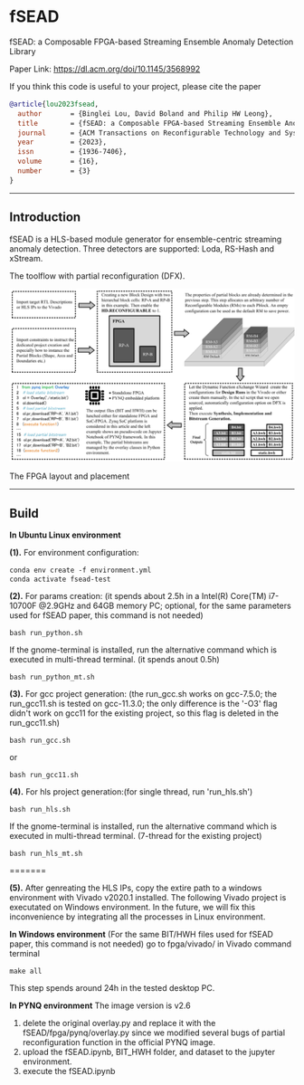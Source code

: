 # fSEAD
fSEAD: a Composable FPGA-based Streaming Ensemble Anomaly Detection Library

Paper Link: https://dl.acm.org/doi/10.1145/3568992

If you think this code is useful to your project, please cite the paper 
```bibtex
@article{lou2023fsead,
  author       = {Binglei Lou, David Boland and Philip HW Leong},
  title        = {fSEAD: a Composable FPGA-based Streaming Ensemble Anomaly Detection Library},
  journal      = {ACM Transactions on Reconfigurable Technology and Systems},
  year         = {2023},
  issn         = {1936-7406},
  volume       = {16},
  number       = {3}
}
```
--------------------------------------------------------------------------------
Introduction
--------------------------------------------------------------------------------

fSEAD is a HLS-based module generator for ensemble-centric streaming anomaly detection.
Three detectors are supported: Loda, RS-Hash and xStream.

The toolflow with partial reconfiguration (DFX). 

<img src="toolflow.PNG" alt="" width="700">

The FPGA layout and placement
<img src="placement" alt="" width="700">

--------------------------------------------------------------------------------
Build
--------------------------------------------------------------------------------
**In Ubuntu Linux environment**

__(1).__ For environment configuration:
```
conda env create -f environment.yml
conda activate fsead-test
```
__(2).__ For params creation: (it spends about 2.5h in a Intel(R) Core(TM) i7-10700F @2.9GHz and 64GB memory PC; optional, for the same parameters used for fSEAD paper, this command is not needed)
```
bash run_python.sh 
```
If the gnome-terminal is installed, run the alternative command which is executed in multi-thread terminal. (it spends anout 0.5h)
```
bash run_python_mt.sh 
```
__(3).__ For gcc project generation: (the run_gcc.sh works on gcc-7.5.0; the run_gcc11.sh is tested on gcc-11.3.0; the only difference is the '-O3' flag didn't work on gcc11 for the existing project, so this flag is deleted in the run_gcc11.sh)
```
bash run_gcc.sh 
```
or
```
bash run_gcc11.sh 
```
__(4).__ For hls project generation:(for single thread, run 'run_hls.sh')
```
bash run_hls.sh 
```
If the gnome-terminal is installed, run the alternative command which is executed in multi-thread terminal. (7-thread for the existing project)
```
bash run_hls_mt.sh 
```
=======

__(5).__ After genreating the HLS IPs, copy the extire path to a windows environment with Vivado v2020.1 installed. The following Vivado project is executated on Windows environment. In the future, we will fix this inconvenience by integrating all the processes in Linux environment.

**In Windows environment**
(For the same BIT/HWH files used for fSEAD paper, this command is not needed)
go to fpga/vivado/ in Vivado command terminal
```
make all
```
This step spends around 24h in the tested desktop PC.

**In PYNQ environment**
The image version is v2.6
1. delete the original overlay.py and replace it with the fSEAD/fpga/pynq/overlay.py since we modified several bugs of partial reconfiguration function in the official PYNQ image.
2. upload the fSEAD.ipynb, BIT_HWH folder, and dataset to the jupyter environment.
3. execute the fSEAD.ipynb
